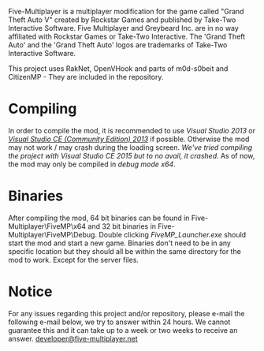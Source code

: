 [logo]: https://forum.five-multiplayer.net/mplogo.png "Five MP"

Five-Multiplayer is a multiplayer modification for the game called "Grand Theft Auto V" created by Rockstar Games and published by Take-Two Interactive Software.
Five Multiplayer and Greybeard Inc. are in no way affiliated with Rockstar Games or Take-Two Interactive. The 'Grand Theft Auto' and the 'Grand Theft Auto' logos are trademarks of Take-Two Interactive Software. 

This project uses RakNet, OpenVHook and parts of m0d-s0beit and CitizenMP - They are included in the repository.

# Compiling

In order to compile the mod, it is recommended to use *Visual Studio 2013* or [*Visual Studio CE (Community Edition) 2013*](https://www.visualstudio.com/en-us/news/vs2013-community-vs.aspx) if possible. Otherwise the mod may not work / may crash during the loading screen. *We've tried compiling the project with Visual Studio CE 2015 but to no avail, it crashed.*
As of now, the mod may only be compiled in *debug mode x64*.

# Binaries

After compiling the mod, 64 bit binaries can be found in Five-Multiplayer\FiveMP\x64 and 32 bit binaries in Five-Multiplayer\FiveMP\Debug.
Double clicking *FiveMP_Launcher.exe* should start the mod and start a new game. Binaries don't need to be in any specific location but they should all be within the same directory for the mod to work. Except for the server files.

# Notice

For any issues regarding this project and/or repository, please e-mail the following e-mail below, we try to answer within 24 hours. We cannot guarantee this and it can take up to a week or two weeks to receive an answer.
developer@five-multiplayer.net